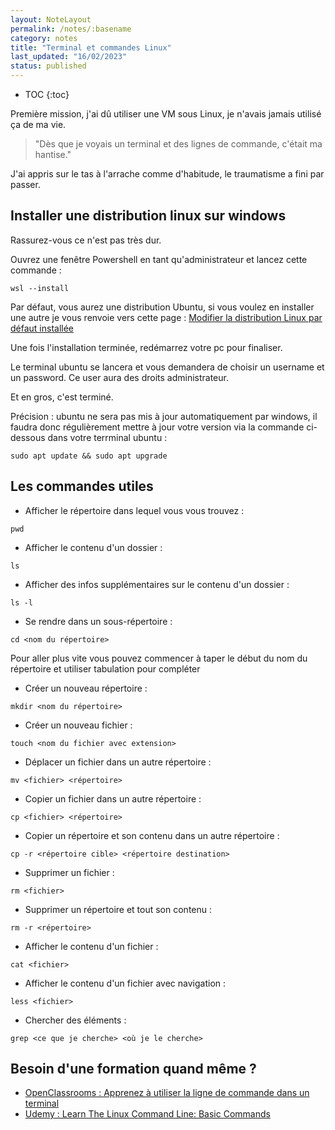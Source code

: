 ```yaml
---
layout: NoteLayout
permalink: /notes/:basename
category: notes
title: "Terminal et commandes Linux"
last_updated: "16/02/2023"
status: published
---
```



* TOC
{:toc}


Première mission, j'ai dû utiliser une VM sous Linux, je n'avais jamais utilisé ça de ma vie. 

> "Dès que je voyais un terminal et des lignes de commande, c'était ma hantise."

J'ai appris sur le tas à l'arrache comme d'habitude, le traumatisme a fini par passer.

## Installer une distribution linux sur windows

Rassurez-vous ce n'est pas très dur.

Ouvrez une fenêtre Powershell en tant qu'administrateur et lancez cette commande :

```
wsl --install
```

Par défaut, vous aurez une distribution Ubuntu, si vous voulez en installer une autre je vous renvoie vers cette page : [Modifier la distribution Linux par défaut installée](https://learn.microsoft.com/fr-fr/windows/wsl/install)

Une fois l'installation terminée, redémarrez votre pc pour finaliser.

Le terminal ubuntu se lancera et vous demandera de choisir un username et un password. Ce user aura des droits administrateur.

Et en gros, c'est terminé.

Précision : ubuntu ne sera pas mis à jour automatiquement par windows, il faudra donc régulièrement mettre à jour votre version via la commande ci-dessous dans votre terrminal ubuntu :

```
sudo apt update && sudo apt upgrade
```

## Les commandes utiles

* Afficher le répertoire dans lequel vous vous trouvez :
```
pwd
```
* Afficher le contenu d'un dossier :
```
ls
```

* Afficher des infos supplémentaires sur le contenu d'un dossier : 
```
ls -l
```

* Se rendre dans un sous-répertoire :
```
cd <nom du répertoire>
```

Pour aller plus vite vous pouvez commencer à taper le début du nom du répertoire et utiliser tabulation pour compléter

* Créer un nouveau répertoire : 
```
mkdir <nom du répertoire>
```

* Créer un nouveau fichier : 
```
touch <nom du fichier avec extension>
```

* Déplacer un fichier dans un autre répertoire :
```
mv <fichier> <répertoire>
```

* Copier un fichier dans un autre répertoire : 
```
cp <fichier> <répertoire>
```

* Copier un répertoire et son contenu dans un autre répertoire : 
```
cp -r <répertoire cible> <répertoire destination>
```

* Supprimer un fichier :
```
rm <fichier>
```

* Supprimer un répertoire et tout son contenu :
```
rm -r <répertoire>
```

* Afficher le contenu d'un fichier :
```
cat <fichier>
```

* Afficher le contenu d'un fichier avec navigation : 
```
less <fichier>
```

* Chercher des éléments : 
```
grep <ce que je cherche> <où je le cherche>
```

## Besoin d'une formation quand même ?

* [OpenClassrooms : Apprenez à utiliser la ligne de commande dans un terminal](https://openclassrooms.com/fr/courses/6173491-apprenez-a-utiliser-la-ligne-de-commande-dans-un-terminal)
* [Udemy : Learn The Linux Command Line: Basic Commands](https://www.udemy.com/course/command-line/)

